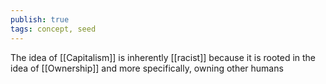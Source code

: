 ```yaml
---
publish: true
tags: concept, seed
---
```

The idea of [[Capitalism]] is inherently [[racist]] because it is rooted in the idea of [[Ownership]] and more specifically, owning other humans